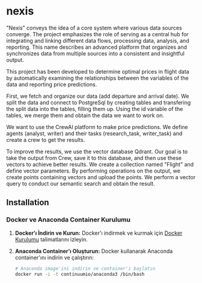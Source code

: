 # nexis

"Nexis" conveys the idea of a core system where various data sources converge. The project emphasizes the role of serving as a central hub for integrating and linking different data flows, processing data, analysis, and reporting. This name describes an advanced platform that organizes and synchronizes data from multiple sources into a consistent and insightful output.

This project has been developed to determine optimal prices in flight data by automatically examining the relationships between the variables of the data and reporting price predictions.

First, we fetch and organize our data (add departure and arrival date). We split the data and connect to PostgreSql by creating tables and transfering the split data into the tables, filling them up. Using the id variable of the tables, we merge them and obtain the data we want to work on.

We want to use the CrewAI platform to make price predictions. We define agents (analyst, writer) and their tasks (research_task, writer_task) and create a crew to get the results.

To improve the results, we use the vector database Qdrant. Our goal is to take the output from Crew, save it to this database, and then use these vectors to achieve better results. We create a collection named "Flight" and define vector parameters. By performing operations on the output, we create points containing vectors and upload the points. We perform a vector query to conduct our semantic search and obtain the result.



## Installation

### Docker ve Anaconda Container Kurulumu

1. **Docker'ı İndirin ve Kurun:**
   Docker'ı indirmek ve kurmak için [Docker Kurulumu](https://docs.docker.com/get-docker/) talimatlarını izleyin.

2. **Anaconda Container'ı Oluşturun:**
   Docker kullanarak Anaconda container'ını indirin ve çalıştırın:
   
   ```bash
   # Anaconda image'ini indirin ve container'ı başlatın
   docker run -i -t continuumio/anaconda3 /bin/bash
